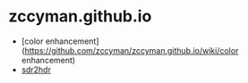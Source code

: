 # zccyman.github.io

- [color enhancement](https://github.com/zccyman/zccyman.github.io/wiki/color enhancement)
- [sdr2hdr](https://github.com/zccyman/zccyman.github.io/wiki/sdr2hdr)


